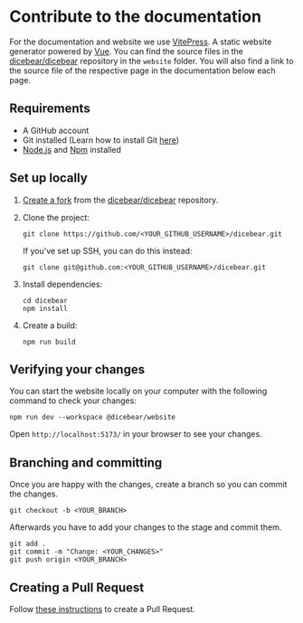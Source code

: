 # Contribute to the documentation

For the documentation and website we use
[VitePress](https://vitepress.vuejs.org/). A static website generator powered by
[Vue](https://vuejs.org/). You can find the source files in the
[dicebear/dicebear](https://github.com/dicebear/dicebear) repository in the
`website` folder. You will also find a link to the source file of the
respective page in the documentation below each page.

## Requirements

- A GitHub account
- Git installed (Learn how to install Git
  [here](https://git-scm.com/book/en/v2/Getting-Started-Installing-Git))
- [Node.js](https://nodejs.dev/en/) and
  [Npm](https://docs.npmjs.com/downloading-and-installing-node-js-and-npm)
  installed

## Set up locally

1. [Create a fork](https://help.github.com/en/articles/fork-a-repo) from the
   [dicebear/dicebear](https://github.com/dicebear/dicebear) repository.

2. Clone the project:

   ```
   git clone https://github.com/<YOUR_GITHUB_USERNAME>/dicebear.git
   ```

   If you've set up SSH, you can do this instead:

   ```
   git clone git@github.com:<YOUR_GITHUB_USERNAME>/dicebear.git
   ```

3. Install dependencies:

   ```
   cd dicebear
   npm install
   ```

4. Create a build:

   ```
   npm run build
   ```

## Verifying your changes

You can start the website locally on your computer with the following command to
check your changes:

```
npm run dev --workspace @dicebear/website
```

Open `http://localhost:5173/` in your browser to see your changes.

## Branching and committing

Once you are happy with the changes, create a branch so you can commit the
changes.

```
git checkout -b <YOUR_BRANCH>
```

Afterwards you have to add your changes to the stage and commit them.

```
git add .
git commit -m "Change: <YOUR_CHANGES>"
git push origin <YOUR_BRANCH>
```

## Creating a Pull Request

Follow
[these instructions](https://docs.github.com/en/github/collaborating-with-pull-requests/proposing-changes-to-your-work-with-pull-requests/creating-a-pull-request-from-a-fork)
to create a Pull Request.
